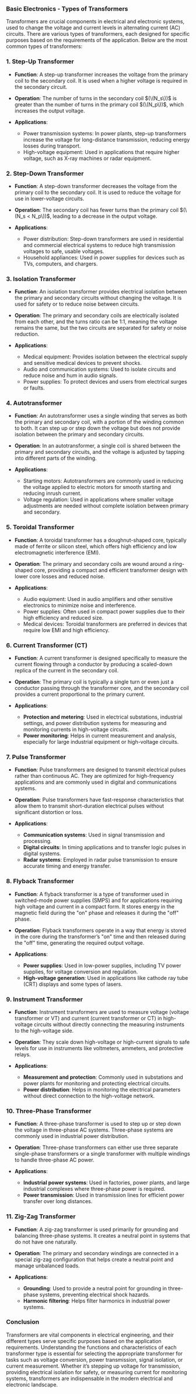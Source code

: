 ### **Basic Electronics - Types of Transformers**

Transformers are crucial components in electrical and electronic systems, used to change the voltage and current levels in alternating current (AC) circuits. There are various types of transformers, each designed for specific purposes based on the requirements of the application. Below are the most common types of transformers:

### 1. **Step-Up Transformer**

- **Function**: A step-up transformer increases the voltage from the primary coil to the secondary coil. It is used when a higher voltage is required in the secondary circuit.
  
- **Operation**: The number of turns in the secondary coil $(\(N_s\))$ is greater than the number of turns in the primary coil $(\(N_p\))$, which increases the output voltage.
  
- **Applications**:
  - Power transmission systems: In power plants, step-up transformers increase the voltage for long-distance transmission, reducing energy losses during transport.
  - High-voltage equipment: Used in applications that require higher voltage, such as X-ray machines or radar equipment.

### 2. **Step-Down Transformer**

- **Function**: A step-down transformer decreases the voltage from the primary coil to the secondary coil. It is used to reduce the voltage for use in lower-voltage circuits.
  
- **Operation**: The secondary coil has fewer turns than the primary coil $(\(N_s < N_p\))$, leading to a decrease in the output voltage.
  
- **Applications**:
  - Power distribution: Step-down transformers are used in residential and commercial electrical systems to reduce high transmission voltages to safe, usable voltages.
  - Household appliances: Used in power supplies for devices such as TVs, computers, and chargers.

### 3. **Isolation Transformer**

- **Function**: An isolation transformer provides electrical isolation between the primary and secondary circuits without changing the voltage. It is used for safety or to reduce noise between circuits.

- **Operation**: The primary and secondary coils are electrically isolated from each other, and the turns ratio can be 1:1, meaning the voltage remains the same, but the two circuits are separated for safety or noise reduction.

- **Applications**:
  - Medical equipment: Provides isolation between the electrical supply and sensitive medical devices to prevent shocks.
  - Audio and communication systems: Used to isolate circuits and reduce noise and hum in audio signals.
  - Power supplies: To protect devices and users from electrical surges or faults.

### 4. **Autotransformer**

- **Function**: An autotransformer uses a single winding that serves as both the primary and secondary coil, with a portion of the winding common to both. It can step up or step down the voltage but does not provide isolation between the primary and secondary circuits.

- **Operation**: In an autotransformer, a single coil is shared between the primary and secondary circuits, and the voltage is adjusted by tapping into different parts of the winding.

- **Applications**:
  - Starting motors: Autotransformers are commonly used in reducing the voltage applied to electric motors for smooth starting and reducing inrush current.
  - Voltage regulation: Used in applications where smaller voltage adjustments are needed without complete isolation between primary and secondary.

### 5. **Toroidal Transformer**

- **Function**: A toroidal transformer has a doughnut-shaped core, typically made of ferrite or silicon steel, which offers high efficiency and low electromagnetic interference (EMI).

- **Operation**: The primary and secondary coils are wound around a ring-shaped core, providing a compact and efficient transformer design with lower core losses and reduced noise.

- **Applications**:
  - Audio equipment: Used in audio amplifiers and other sensitive electronics to minimize noise and interference.
  - Power supplies: Often used in compact power supplies due to their high efficiency and reduced size.
  - Medical devices: Toroidal transformers are preferred in devices that require low EMI and high efficiency.

### 6. **Current Transformer (CT)**

- **Function**: A current transformer is designed specifically to measure the current flowing through a conductor by producing a scaled-down replica of the current in the secondary coil.

- **Operation**: The primary coil is typically a single turn or even just a conductor passing through the transformer core, and the secondary coil provides a current proportional to the primary current.

- **Applications**:
  - **Protection and metering**: Used in electrical substations, industrial settings, and power distribution systems for measuring and monitoring currents in high-voltage circuits.
  - **Power monitoring**: Helps in current measurement and analysis, especially for large industrial equipment or high-voltage circuits.
  
### 7. **Pulse Transformer**

- **Function**: Pulse transformers are designed to transmit electrical pulses rather than continuous AC. They are optimized for high-frequency applications and are commonly used in digital and communications systems.

- **Operation**: Pulse transformers have fast-response characteristics that allow them to transmit short-duration electrical pulses without significant distortion or loss.

- **Applications**:
  - **Communication systems**: Used in signal transmission and processing.
  - **Digital circuits**: In timing applications and to transfer logic pulses in digital systems.
  - **Radar systems**: Employed in radar pulse transmission to ensure accurate timing and energy transfer.

### 8. **Flyback Transformer**

- **Function**: A flyback transformer is a type of transformer used in switched-mode power supplies (SMPS) and for applications requiring high voltage and current in a compact form. It stores energy in the magnetic field during the "on" phase and releases it during the "off" phase.

- **Operation**: Flyback transformers operate in a way that energy is stored in the core during the transformer’s "on" time and then released during the "off" time, generating the required output voltage.

- **Applications**:
  - **Power supplies**: Used in low-power supplies, including TV power supplies, for voltage conversion and regulation.
  - **High-voltage generation**: Used in applications like cathode ray tube (CRT) displays and some types of lasers.

### 9. **Instrument Transformer**

- **Function**: Instrument transformers are used to measure voltage (voltage transformer or VT) and current (current transformer or CT) in high-voltage circuits without directly connecting the measuring instruments to the high-voltage side.

- **Operation**: They scale down high-voltage or high-current signals to safe levels for use in instruments like voltmeters, ammeters, and protective relays.

- **Applications**:
  - **Measurement and protection**: Commonly used in substations and power plants for monitoring and protecting electrical circuits.
  - **Power distribution**: Helps in monitoring the electrical parameters without direct connection to the high-voltage network.

### 10. **Three-Phase Transformer**

- **Function**: A three-phase transformer is used to step up or step down the voltage in three-phase AC systems. Three-phase systems are commonly used in industrial power distribution.

- **Operation**: Three-phase transformers can either use three separate single-phase transformers or a single transformer with multiple windings to handle three-phase AC power.

- **Applications**:
  - **Industrial power systems**: Used in factories, power plants, and large industrial complexes where three-phase power is required.
  - **Power transmission**: Used in transmission lines for efficient power transfer over long distances.

### 11. **Zig-Zag Transformer**

- **Function**: A zig-zag transformer is used primarily for grounding and balancing three-phase systems. It creates a neutral point in systems that do not have one naturally.

- **Operation**: The primary and secondary windings are connected in a special zig-zag configuration that helps create a neutral point and manage unbalanced loads.

- **Applications**:
  - **Grounding**: Used to provide a neutral point for grounding in three-phase systems, preventing electrical shock hazards.
  - **Harmonic filtering**: Helps filter harmonics in industrial power systems.
  
### Conclusion

Transformers are vital components in electrical engineering, and their different types serve specific purposes based on the application requirements. Understanding the functions and characteristics of each transformer type is essential for selecting the appropriate transformer for tasks such as voltage conversion, power transmission, signal isolation, or current measurement. Whether it’s stepping up voltage for transmission, providing electrical isolation for safety, or measuring current for monitoring systems, transformers are indispensable in the modern electrical and electronic landscape.
